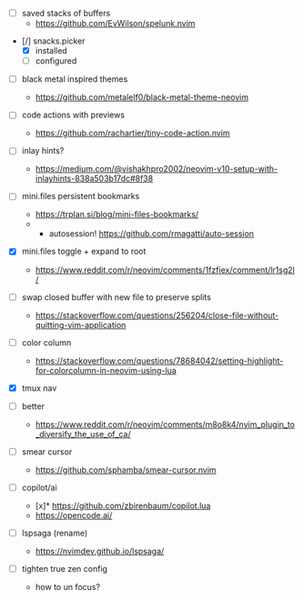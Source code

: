 - [ ] saved stacks of buffers
  * https://github.com/EvWilson/spelunk.nvim

- [/] snacks.picker
  - [x] installed
  - [ ] configured

- [ ] black metal inspired themes
  * https://github.com/metalelf0/black-metal-theme-neovim

- [ ] code actions with previews
  * https://github.com/rachartier/tiny-code-action.nvim

- [ ] inlay hints?
  * https://medium.com/@vishakhpro2002/neovim-v10-setup-with-inlayhints-838a503b17dc#8f38

- [ ] mini.files persistent bookmarks
  * https://trplan.si/blog/mini-files-bookmarks/
  * + autosession! https://github.com/rmagatti/auto-session
- [x] mini.files toggle + expand to root
  * https://www.reddit.com/r/neovim/comments/1fzfiex/comment/lr1sg2l/

- [ ] swap closed buffer with new file to preserve splits
  * https://stackoverflow.com/questions/256204/close-file-without-quitting-vim-application

- [ ] color column
  * https://stackoverflow.com/questions/78684042/setting-highlight-for-colorcolumn-in-neovim-using-lua

- [x] tmux nav

- [ ] better <c-a>
  * https://www.reddit.com/r/neovim/comments/m8o8k4/nvim_plugin_to_diversify_the_use_of_ca/

- [ ] smear cursor
  * https://github.com/sphamba/smear-cursor.nvim

- [ ] copilot/ai
  - [x]* https://github.com/zbirenbaum/copilot.lua
  * https://opencode.ai/

- [ ] lspsaga (rename)
  * https://nvimdev.github.io/lspsaga/

- [ ] tighten true zen config
  * how to un focus?
